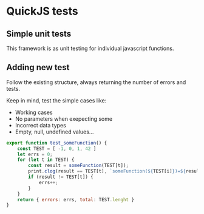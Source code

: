 # QuickJS tests

## Simple unit tests

This framework is as unit testing for individual javascript functions.

## Adding new test

Follow the existing structure, always returning the number of errors and tests.

Keep in mind, test the simple cases like:
* Working cases
* No parameters when exepecting some
* Incorrect data types
* Empty, null, undefined values...

```javascript
export function test_someFunction() {
    const TEST = [ -1, 0, 1, 42 ]
    let errs = 0;
    for (let t in TEST) {
        const result = someFunction(TEST[t]);
        print.clog(result == TEST[t], `someFunction(${TEST[i]})=${result}`);
        if (result != TEST[t]) {
            errs++;
        }
    }
    return { errors: errs, total: TEST.lenght }
}

```
